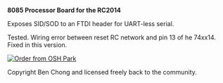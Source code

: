 <b>8085 Processor Board for the RC2014</b>
<p>
Exposes SID/SOD to an FTDI header for UART-less serial.
<p>
Tested. Wiring error between reset RC network and pin 13 of he 74xx14. Fixed in this version.
<p>
<a href="https://www.oshpark.com/shared_projects/jnleN9Nv"><img src="https://www.oshpark.com/assets/badge-5b7ec47045b78aef6eb9d83b3bac6b1920de805e9a0c227658eac6e19a045b9c.png" alt="Order from OSH Park"></img></a>
<p>
Copyright Ben Chong and licensed freely back to the community.

